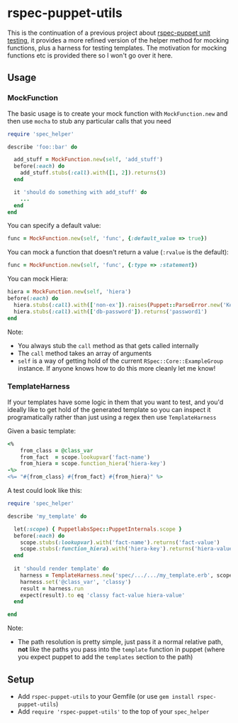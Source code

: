 # rspec-puppet-utils

This is the continuation of a previous project about [rspec-puppet unit testing](https://github.com/TomPoulton/rspec-puppet-unit-testing), it provides a more refined version of the helper method for mocking functions, plus a harness for testing templates. The motivation for mocking functions etc is provided there so I won't go over it here.

## Usage

### MockFunction

The basic usage is to create your mock function with `MockFunction.new` and then use `mocha` to stub any particular calls that you need

```ruby
require 'spec_helper'

describe 'foo::bar' do

  add_stuff = MockFunction.new(self, 'add_stuff')
  before(:each) do
    add_stuff.stubs(:call).with([1, 2]).returns(3)
  end

  it 'should do something with add_stuff' do
    ...
  end
end
```

You can specify a default value:
```ruby
func = MockFunction.new(self, 'func', {:default_value => true})
```

You can mock a function that doesn't return a value (`:rvalue` is the default):
```ruby
func = MockFunction.new(self, 'func', {:type => :statement})
```

You can mock Hiera:
```ruby
hiera = MockFunction.new(self, 'hiera')
before(:each) do
  hiera.stubs(:call).with(['non-ex']).raises(Puppet::ParseError.new('Key not found'))
  hiera.stubs(:call).with(['db-password']).returns('password1')
end
```

Note:
- You always stub the `call` method as that gets called internally
- The `call` method takes an array of arguments
- `self` is a way of getting hold of the current `RSpec::Core::ExampleGroup` instance. If anyone knows how to do this more cleanly let me know!

### TemplateHarness

If your templates have some logic in them that you want to test, and you'd ideally like to get hold of the generated template so you can inspect it programatically rather than just using a regex then use `TemplateHarness`

Given a basic template:


```ruby
<%
    from_class = @class_var
    from_fact  = scope.lookupvar('fact-name')
    from_hiera = scope.function_hiera('hiera-key')
-%>
<%= "#{from_class} #{from_fact} #{from_hiera}" %>

```

A test could look like this:


```ruby
require 'spec_helper'

describe 'my_template' do

  let(:scope) { PuppetlabsSpec::PuppetInternals.scope }
  before(:each) do
    scope.stubs(:lookupvar).with('fact-name').returns('fact-value')
    scope.stubs(:function_hiera).with('hiera-key').returns('hiera-value')
  end
  
  it 'should render template' do
    harness = TemplateHarness.new('spec/.../.../my_template.erb', scope)
    harness.set('@class_var', 'classy')
    result = harness.run
    expect(result).to eq 'classy fact-value hiera-value'
  end

end
```

Note:
- The path resolution is pretty simple, just pass it a normal relative path, **not** like the paths you pass into the `template` function in puppet (where you expect puppet to add the `templates` section to the path)

## Setup
- Add `rspec-puppet-utils` to your Gemfile (or use `gem install rspec-puppet-utils`)
- Add `require 'rspec-puppet-utils'` to the top of your `spec_helper`
